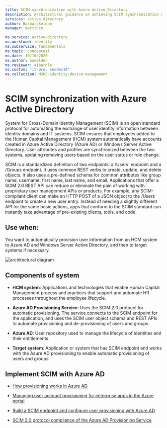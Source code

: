 ```yaml
---
title: SCIM synchronization with Azure Active Directory
description: Architectural guidance on achieving SCIM synchronization with Azure Active Directory.
services: active-directory
author: BarbaraSelden
manager: martinco

ms.service: active-directory
ms.workload: identity
ms.subservice: fundamentals
ms.topic: conceptual
ms.date: 10/10/2020
ms.author: baselden
ms.reviewer: ajburnle
ms.custom: "it-pro, seodec18"
ms.collection: M365-identity-device-management
---
```


# SCIM synchronization with Azure Active Directory

System for Cross-Domain Identity Management (SCIM) is an open standard protocol for automating the exchange of user identity information between identity domains and IT systems. SCIM ensures that employees added to the Human Capital Management (HCM) system  automatically have accounts created in Azure Active Directory (Azure AD) or Windows Server Active Directory. User attributes and profiles are synchronized between the two systems, updating removing users based on the user status or role change.

SCIM is a standardized definition of two endpoints: a /Users’ endpoint and a /Groups endpoint. It uses common REST verbs to create, update, and delete objects. It also uses a pre-defined schema for common attributes like group name, username, first name, last name, and email. Applications that offer a SCIM 2.0 REST API can reduce or eliminate the pain of working with proprietary user management APIs or products. For example, any SCIM-compliant client can make an HTTP POST of a JSON object to the /Users endpoint to create a new user entry. Instead of needing a slightly different API for the same basic actions, apps that conform to the SCIM standard can instantly take advantage of pre-existing clients, tools, and code. 

## Use when: 

You want to automatically provision user information from an HCM system to Azure AD and Windows Server Active Directory, and then to target systems if necessary. 

![architectural diagram](./media/authentication-patterns/scim-auth.png)


## Components of system 

* **HCM system**: Applications and technologies that enable Human Capital Management process and practices that support and automate HR processes throughout the employee lifecycle. 

* **Azure AD Provisioning Service**: Uses the SCIM 2.0 protocol for automatic provisioning. The service connects to the SCIM endpoint for the application, and uses the SCIM user object schema and REST APIs to automate provisioning and de-provisioning of users and groups.  

* **Azure AD**: User repository used to manage the lifecycle of identities and their entitlements. 

* **Target system**: Application or system that has SCIM endpoint and works with the Azure AD provisioning to enable automatic provisioning of users and groups.  

## Implement SCIM with Azure AD 

* [How provisioning works in Azure AD ](../app-provisioning/how-provisioning-works.md)

* [Managing user account provisioning for enterprise apps in the Azure portal ](../app-provisioning/configure-automatic-user-provisioning-portal.md)

* [Build a SCIM endpoint and configure user provisioning with Azure AD  ](../app-provisioning/use-scim-to-provision-users-and-groups.md)

* [SCIM 2.0 protocol compliance of the Azure AD Provisioning Service](../app-provisioning/application-provisioning-config-problem-scim-compatibility.md)